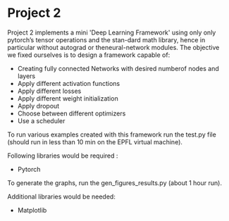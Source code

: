 # Project 2

Project 2 implements a mini 'Deep Learning Framework' using only only pytorch’s tensor operations and the stan-dard math library, hence in particular without autograd or theneural-network modules.
The objective we fixed ourselves is to design a framework capable of:
- Creating fully connected Networks with desired numberof nodes and layers
- Apply different activation functions
- Apply different losses
- Apply different weight initialization
- Apply dropout
- Choose between different optimizers
- Use a scheduler 

To run various examples created with this framework run the test.py file (should run in less than 10 min on the EPFL virtual machine).

Following libraries would be required :
- Pytorch

To generate the graphs, run the gen_figures_results.py (about 1 hour run).

Additional libraries would be needed:
- Matplotlib
